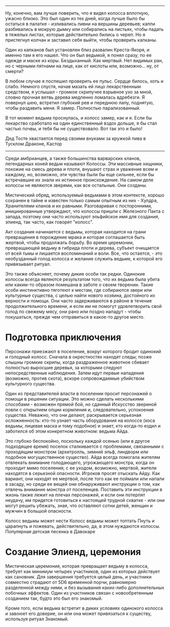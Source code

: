 ----
Ну, конечно, вам лучше поверить, что я видел колосса вплотную, ужасно близко. Это был один из тех дней, когда лучше было бы остаться в палатке - изливались ливни на вершины деревьев; капли разбивались в мокрую дымку или собирались на листьях, чтобы падать в тяжелых листах, которые действительно бились о череп. Но я пристегнул колчан и заставил себя выйти, чтобы проверить капканы.

Один из капканов был установлен близ развалин Креста-Якоря, и именно там я его нашел. Что он был ведьмой, я понял сразу, по ее одежде и маске из коры. Бездыханный. Как мертвый. Нет видимых ран, но с черными пятнами на лице, как от кислоты или, возможно... ну, от смерти?

В любом случае я поспешил проверить ее пульс. Сердце билось, хоть и слабо. Немного спустя, начав мазать ей лицо лекарственным средством, я услышал - громкое скрипучее взрывное ухо за мной, словно прочная ветвь дерева медленно ломалась вдребезги. Я повернул шею, встретил глубокий рев и переднюю лапу, поднятую, чтобы раздавить меня. Я замер. Полностью парализованный.

В тот момент ведьма проснулась, и колосс замер, как и я. Если бы лекарство сработало на один единственный вздох дольше, я бы стал частью почвы, и тебя бы не существовало. Вот так это и было!

Дед Тосте хвастается перед своими внуками за кружкой пива в Тусклом Драконе, Кастор  

----
Среди амбрианцев, а также большинства варварских кланов, легендарных коней ведьм называют Колоссы. Эти массивные хищники, похожие на смесь дерева и плоти, внушают страх и уважение всем и каждому, но, возможно, эти чувства были бы еще сильнее, если бы встречавшие их знали их истинное происхождение. На самом деле колоссы не являются зверями, как все остальные. Они созданы.

Мистический обряд, используемый ведьмами в этом контексте, хорошо сохранен в тайне и известен только самым опытным из них - Хулдра, Хранителями кланов и их равными. Разговаривая с посторонними, инициированные утверждают, что колоссы пришли с Железного Пакта с запада, поэтому они часто используют эльфийское имя для создания, элиенд, так часто, как говорят "колосс".

Акт создания начинается с ведьмы, которая находится на грани превращения в порождение мрака и которая соглашается быть жертвой, чтобы продолжать борьбу. Во время церемонии, превращающей ведьму в гибрида плоти и дерева, субъект очищается от всей тьмы и лишается воспоминаний и воли. Все, что остается, - это необузданный голод колосса и желание служить ведьме, к которой его привязывает ритуал.

Это также объясняет, почему дикие особи так редки. Одинокие колоссы всегда являются результатом того, что их ведьма была убита или каким-то образом помешана в заботе о своем творении. Такие особи инстинктивно тяготеют к местам, где собираются звери или культурные существа, с целью найти нового хозяина, достойного их верности и помощи. Они часто задерживаются в районе в течение продолжительного времени, и если им не помогут удовлетворить свой голод по свежему мясу, они рано или поздно нападут - чтобы покушаться, прежде чем отправиться в какое-то другое место.

  

# Подготовка приключения
Персонажи приезжают в поселение, вокруг которого бродит одинокий и голодный колосс. Сначала в окрестностях находят следы; позже слышны громкие скрипы, когда раздраженное животное сбивает полностью выросшие деревья, за которыми следуют непосредственные наблюдения. Затем идут первые нападения (возможно, против скота), вскоре сопровождаемые убийством культурного существа.

Один из представителей власти в поселении просит персонажей о помощи в решении ситуации. Это можно сделать несколькими способами - возможен прямой бой, но сданный Искусство звериной ловли с открытием опции кормления и, следовательно, успокоения существа. Неважно, что они делают, раскрывается серьезная осложненность: кто-то узнает часть оборудования на колоссе (коса ведьмы, лицевая маска и тому подобное) и знает, кто когда-то ездил и заботился об этом конкретном животном: ведьма Айда.

Это глубоко беспокойно, поскольку каждой осенью (или в другое подходящее время) поселок сталкивается с проблемами, связанными с проходящим монстром (архитролль, зимний эльф, линдворм или подобное могущественное существо). Айда всегда помогала жителям отвлекать внимание голодающего, угрожающего монстра, когда он проходит мимо поселения; с ее уходом, возможно, мертвой, жители находятся в серьезной опасности. Игроков просят отыскать Айду. Как вариант, они находят ее мертвой, после того как ее поймали или напали в засаду, но среди ее вещей они обнаруживают инструкции о том, как отвлечь внимание монстра от поселенцев. Поставить эти инструкции в жизнь также лежит на плечах персонажей, и если они потерпят неудачу, им придется готовиться к настоящей трудной схватке - или они могут решить убежать, зная, что оставляют сотни детей, женщин и мужчин в большой опасности.  

Колосс ведьмы может нести
Колосс ведьмы может топтать
Пнуть и царапнуть и пожевать, действительно,
да, в этом нуждаются колоссы.
Популярная детская песенка в Давокаре  

# Создание Элиенд, церемония
Мистическая церемония, которая превращает ведьму в колосса, требует как минимум четырех участников, один из которых действует как сановник. Для завершения требуется целый день, и участники совместно страдают от 5D6 временной порчи, равномерно разделенной между ними, и без вызывания каких-либо дополнительных побочных эффектов. Один из участников связан с новообретенным созданием так, будто это был его знакомый.

Кроме того, если ведьма встретит в диких условиях одинокого колосса и завоюет его доверие, он или она может привязаться к существу, используя ритуал Знакомый.
